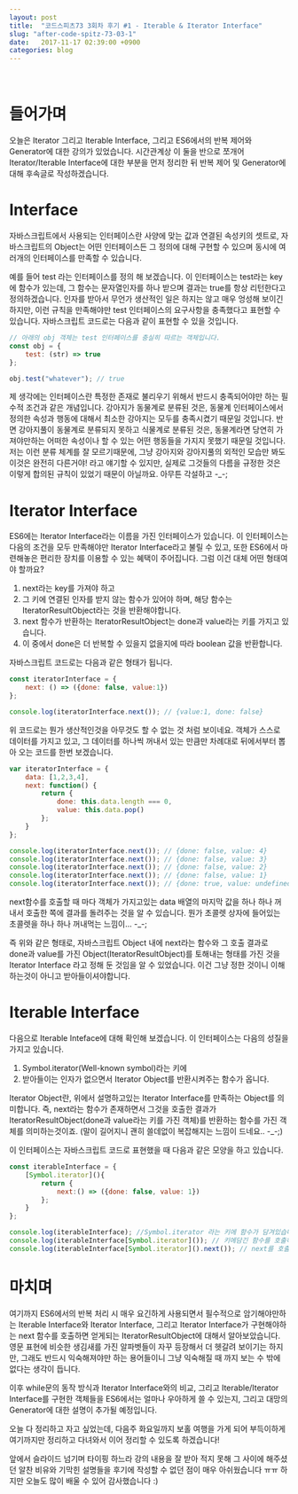 ```yaml
---
layout: post
title:  "코드스피츠73 3회차 후기 #1 - Iterable & Iterator Interface"
slug: "after-code-spitz-73-03-1"
date:   2017-11-17 02:39:00 +0900
categories: blog
---
```

<script async src="//pagead2.googlesyndication.com/pagead/js/adsbygoogle.js"></script>
<!-- fureweb-github -->
<ins class="adsbygoogle"
     style="display:block"
     data-ad-client="ca-pub-6234418861743010"
     data-ad-slot="8427857156"
     data-ad-format="auto"></ins>
<script>
(adsbygoogle = window.adsbygoogle || []).push({});
</script>

<div class="fb-like" data-href="https://fureweb-com.github.io{{page.url}}" data-layout="button_count" data-action="like" data-size="small" data-show-faces="true" data-share="true"></div>
<br>

# 들어가며
오늘은 Iterator 그리고 Iterable Interface, 그리고 ES6에서의 반복 제어와 Generator에 대한 강의가 있었습니다. 시간관계상 이 둘을 반으로 쪼개어 Iterator/Iterable Interface에 대한 부분을 먼저 정리한 뒤 반복 제어 및 Generator에 대해 후속글로 작성하겠습니다.

# Interface
자바스크립트에서 사용되는 인터페이스란 사양에 맞는 값과 연결된 속성키의 셋트로, 자바스크립트의 Object는 어떤 인터페이스든 그 정의에 대해 구현할 수 있으며 동시에 여러개의 인터페이스를 만족할 수 있습니다.

예를 들어 test 라는 인터페이스를 정의 해 보겠습니다. 이 인터페이스는 test라는 key에 함수가 있는데, 그 함수는 문자열인자를 하나 받으며 결과는 true를 항상 리턴한다고 정의하겠습니다. 인자를 받아서 무언가 생산적인 일은 하지는 않고 매우 엉성해 보이긴 하지만, 이런 규칙을 만족해야만 test 인터페이스의 요구사항을 충족했다고 표현할 수 있습니다. 자바스크립트 코드로는 다음과 같이 표현할 수 있을 것입니다.

```js
// 아래의 obj 객체는 test 인터페이스를 충실히 따르는 객체입니다.
const obj = {
    test: (str) => true
};

obj.test("whatever"); // true
```

제 생각에는 인터페이스란 특정한 존재로 불리우기 위해서 반드시 충족되어야만 하는 필수적 조건과 같은 개념입니다. 강아지가 동물계로 분류된 것은, 동물계 인터페이스에서 정의한 속성과 행동에 대해서 최소한 강아지는 모두를 충족시켰기 때문일 것입니다. 반면 강아지풀이 동물계로 분류되지 못하고 식물계로 분류된 것은, 동물계라면 당연히 가져야만하는 어떠한 속성이나 할 수 있는 어떤 행동들을 가지지 못했기 때문일 것입니다. 저는 이런 분류 체계를 잘 모르기때문에, 그냥 강아지와 강아지풀의 외적인 모습만 봐도 이것은 완전히 다른거야! 라고 얘기할 수 있지만, 실제로 그것들의 다름을 규정한 것은 이렇게 합의된 규칙이 있었기 때문이 아닐까요. 아무튼 각설하고 -_-;

# Iterator Interface
ES6에는 Iterator Interface라는 이름을 가진 인터페이스가 있습니다. 이 인터페이스는 다음의 조건을 모두 만족해야만 Iterator Interface라고 불릴 수 있고, 또한 ES6에서 마련해놓은 편리한 장치를 이용할 수 있는 혜택이 주어집니다. 그럼 이건 대체 어떤 형태여야 할까요?

1. next라는 key를 가져야 하고
2. 그 키에 연결된 인자를 받지 않는 함수가 있어야 하며, 해당 함수는 IteratorResultObject라는 것을 반환해야합니다.
3. next 함수가 반환하는 IteratorResultObject는 done과 value라는 키를 가지고 있습니다.
4. 이 중에서 done은 더 반복할 수 있을지 없을지에 따라 boolean 값을 반환합니다.

자바스크립트 코드로는 다음과 같은 형태가 됩니다.
```js
const iteratorInterface = {
    next: () => ({done: false, value:1})
};

console.log(iteratorInterface.next()); // {value:1, done: false}
```

위 코드로는 뭔가 생산적인것을 아무것도 할 수 없는 것 처럼 보이네요. 객체가 스스로 데이터를 가지고 있고, 그 데이터를 하나씩 꺼내서 있는 만큼만 차례대로 뒤에서부터 뽑아 오는 코드를 한번 보겠습니다.

```js
var iteratorInterface = {
    data: [1,2,3,4],
    next: function() {
        return {
            done: this.data.length === 0,
            value: this.data.pop()
        };
    }
};

console.log(iteratorInterface.next()); // {done: false, value: 4}
console.log(iteratorInterface.next()); // {done: false, value: 3}
console.log(iteratorInterface.next()); // {done: false, value: 2}
console.log(iteratorInterface.next()); // {done: false, value: 1}
console.log(iteratorInterface.next()); // {done: true, value: undefined}
```

next함수를 호출할 때 마다 객체가 가지고있는 data 배열의 마지막 값을 하나 하나 꺼내서 호출한 쪽에 결과를 돌려주는 것을 알 수 있습니다. 뭔가 초콜렛 상자에 들어있는 초콜렛을 하나 하나 꺼내먹는 느낌이... -_-;

즉 위와 같은 형태로, 자바스크립트 Object 내에 next라는 함수와 그 호출 결과로 done과 value를 가진 Object(IteratorResultObject)를 토해내는 형태를 가진 것을 Iterator Interface 라고 정해 둔 것임을 알 수 있었습니다. 이건 그냥 정한 것이니 이해하는것이 아니고 받아들이셔야합니다.

# Iterable Interface
다음으로 Iterable Inteface에 대해 확인해 보겠습니다. 이 인터페이스는 다음의 성질을 가지고 있습니다.
1. Symbol.iterator(Well-known symbol)라는 키에
2. 받아들이는 인자가 없으면서 Iterator Object를 반환시켜주는 함수가 옵니다.

Iterator Object란, 위에서 설명하고있는 Iterator Interface를 만족하는 Object를 의미합니다. 즉, next라는 함수가 존재하면서 그것을 호출한 결과가 IteratorResultObject(done과 value라는 키를 가진 객체)를 반환하는 함수를 가진 객체를 의미하는것이죠. (말이 길어지니 괜히 쓸데없이 복잡해지는 느낌이 드네요.. -_-;)

이 인터페이스는 자바스크립트 코드로 표현했을 때 다음과 같은 모양을 하고 있습니다.

```js
const iterableInterface = {
    [Symbol.iterator](){
        return {
            next:() => ({done: false, value: 1})
        };
    }
};

console.log(iterableInterface); //Symbol.iterator 라는 키에 함수가 담겨있습니다.
console.log(iterableInterface[Symbol.iterator]()); // 키에담긴 함수를 호출하면.. next 키에 함수가 담긴 객체를 리턴(Iterator Object 입니다! 헷갈리지 마세요!)받게 됩니다.
console.log(iterableInterface[Symbol.iterator]().next()); // next를 호출하면 IteratorResultObject인 {done: false, value: 1} 가 출력됩니다.
```

# 마치며
여기까지 ES6에서의 반복 처리 시 매우 요긴하게 사용되면서 필수적으로 암기해야만하는 Iterable Interface와 Iterator Interface, 그리고 Iterator Interface가 구현해야하는 next 함수를 호출하면 얻게되는 IteratorResultObject에 대해서 알아보았습니다. 영문 표현에 비슷한 생김새를 가진 알파벳들이 자꾸 등장해서 더 헷갈려 보이기는 하지만, 그래도 반드시 익숙해져야만 하는 용어들이니 그냥 익숙해질 때 까지 보는 수 밖에 없다는 생각이 듭니다.

이후 while문의 동작 방식과 Iterator Interface와의 비교, 그리고 Iterable/Iterator Interface를 구현한 객체들을 ES6에서는 얼마나 우아하게 쓸 수 있는지, 그리고 대망의 Generator에 대한 설명이 추가될 예정입니다.

오늘 다 정리하고 자고 싶었는데, 다음주 화요일까지 보홀 여행을 가게 되어 부득이하게 여기까지만 정리하고 다녀와서 이어 정리할 수 있도록 하겠습니다!

앞에서 슬라이드 넘기며 타이핑 하느라 강의 내용을 잘 받아 적지 못해 그 사이에 해주셨던 알찬 비유와 기막힌 설명들을 후기에 작성할 수 없던 점이 매우 아쉬웠습니다 ㅠㅠ 하지만 오늘도 많이 배울 수 있어 감사했습니다 :)

<div class="fb-comments" data-href="https://fureweb-com.github.io{{page.url}}" data-width="100%" data-numposts="10"></div>

<div id="fb-root"></div>
<script>(function(d, s, id) {
  var js, fjs = d.getElementsByTagName(s)[0];
  if (d.getElementById(id)) return;
  js = d.createElement(s); js.id = id;
  js.src = "//connect.facebook.net/ko_KR/sdk.js#xfbml=1&version=v2.10&appId=403216550080274";
  fjs.parentNode.insertBefore(js, fjs);
}(document, 'script', 'facebook-jssdk'));</script>